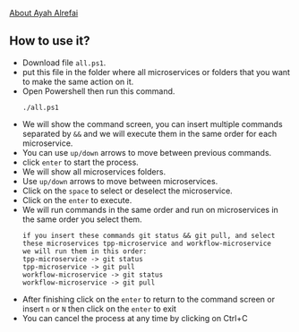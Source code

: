 [About Ayah Alrefai](https://github.com/AyahAlrifai/AyahAlrifai/blob/main/README.md)

## How to use it?

- Download file `all.ps1`.
- put this file in the folder where all microservices or folders that you want to make the same action on it.
- Open Powershell then run this command.
  ```
  ./all.ps1
  ```
- We will show the command screen, you can insert multiple commands separated by `&&` and we will execute them in the same order for each microservice.
- You can use `up/down` arrows to move between previous commands.
- click `enter` to start the process.
- We will show all microservices folders.
- Use `up/down` arrows to move between microservices.
- Click on the `space` to select or deselect the microservice.
- Click on the `enter` to execute.
- We will run commands in the same order and run on microservices in the same order you select them.
  ```
  if you insert these commands git status && git pull, and select these microservices tpp-microservice and workflow-microservice
  we will run them in this order:
  tpp-microservice -> git status
  tpp-microservice -> git pull
  workflow-microservice -> git status
  workflow-microservice -> git pull
  ```
- After finishing click on the `enter` to return to the command screen or insert `n` or `N` then click on the `enter` to exit
- You can cancel the process at any time by clicking on Ctrl+C
